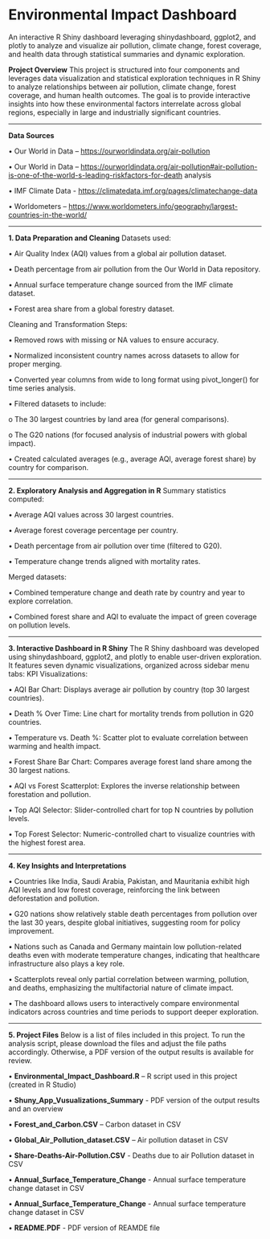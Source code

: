# Environmental Impact Dashboard
An interactive R Shiny dashboard leveraging shinydashboard, ggplot2, and plotly to analyze and visualize air pollution, climate change, forest coverage, and health data through statistical summaries and dynamic exploration.

**Project Overview**
This project is structured into four components and leverages data visualization and statistical exploration techniques in R Shiny to analyze relationships between air pollution, climate change, forest coverage, and human health outcomes. The goal is to provide interactive insights into how these environmental factors interrelate across global regions, especially in large and industrially significant countries.
________________________________________
**Data Sources**

•	Our World in Data –  https://ourworldindata.org/air-pollution

•	Our World in Data – https://ourworldindata.org/air-pollution#air-pollution-is-one-of-the-world-s-leading-riskfactors-for-death analysis

•	IMF Climate Data - https://climatedata.imf.org/pages/climatechange-data

•	Worldometers –  https://www.worldometers.info/geography/largest-countries-in-the-world/
________________________________________
**1. Data Preparation and Cleaning**
Datasets used:

•	Air Quality Index (AQI) values from a global air pollution dataset.

•	Death percentage from air pollution from the Our World in Data repository.

•	Annual surface temperature change sourced from the IMF climate dataset.

•	Forest area share from a global forestry dataset.

Cleaning and Transformation Steps:

•	Removed rows with missing or NA values to ensure accuracy.

•	Normalized inconsistent country names across datasets to allow for proper merging.

•	Converted year columns from wide to long format using pivot_longer() for time series analysis.

•	Filtered datasets to include:

o	The 30 largest countries by land area (for general comparisons).

o	The G20 nations (for focused analysis of industrial powers with global impact).

•	Created calculated averages (e.g., average AQI, average forest share) by country for comparison.
________________________________________
**2. Exploratory Analysis and Aggregation in R**
Summary statistics computed:

•	Average AQI values across 30 largest countries.

•	Average forest coverage percentage per country.

•	Death percentage from air pollution over time (filtered to G20).

•	Temperature change trends aligned with mortality rates.

Merged datasets:

•	Combined temperature change and death rate by country and year to explore correlation.

•	Combined forest share and AQI to evaluate the impact of green coverage on pollution levels.

________________________________________
**3. Interactive Dashboard in R Shiny**
The R Shiny dashboard was developed using shinydashboard, ggplot2, and plotly to enable user-driven exploration. It features seven dynamic visualizations, organized across sidebar menu tabs:
KPI Visualizations:

•	AQI Bar Chart: Displays average air pollution by country (top 30 largest countries).

•	Death % Over Time: Line chart for mortality trends from pollution in G20 countries.

•	Temperature vs. Death %: Scatter plot to evaluate correlation between warming and health impact.

•	Forest Share Bar Chart: Compares average forest land share among the 30 largest nations.

•	AQI vs Forest Scatterplot: Explores the inverse relationship between forestation and pollution.

•	Top AQI Selector: Slider-controlled chart for top N countries by pollution levels.

•	Top Forest Selector: Numeric-controlled chart to visualize countries with the highest forest area.
________________________________________
**4. Key Insights and Interpretations**

•	Countries like India, Saudi Arabia, Pakistan, and Mauritania exhibit high AQI levels and low forest coverage, reinforcing the link between deforestation and pollution.

•	G20 nations show relatively stable death percentages from pollution over the last 30 years, despite global initiatives, suggesting room for policy improvement.

•	Nations such as Canada and Germany maintain low pollution-related deaths even with moderate temperature changes, indicating that healthcare infrastructure also plays a key role.

•	Scatterplots reveal only partial correlation between warming, pollution, and deaths, emphasizing the multifactorial nature of climate impact.

•	The dashboard allows users to interactively compare environmental indicators across countries and time periods to support deeper exploration.
________________________________________
**5. Project Files**
Below is a list of files included in this project. To run the analysis script, please download the files and adjust the file paths accordingly. Otherwise, a PDF version of the output results is available for review.

•	**Environmental_Impact_Dashboard.R** – R script used in this project (created in R Studio)

•	**Shuny_App_Vusualizations_Summary** - PDF version of the output results and an overview

•	**Forest_and_Carbon.CSV** – Carbon dataset in CSV

•	**Global_Air_Pollution_dataset.CSV** – Air pollution dataset in CSV

•	**Share-Deaths-Air-Pollution.CSV** - Deaths due to air Pollution dataset in CSV

•	**Annual_Surface_Temperature_Change** - Annual surface temperature change dataset in CSV

•	**Annual_Surface_Temperature_Change** - Annual surface temperature change dataset in CSV

•	**README.PDF** - PDF version of REAMDE file


